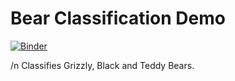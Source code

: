 # Bear Classification Demo
[![Binder](https://mybinder.org/badge_logo.svg)](https://mybinder.org/v2/gh/rud0812/BearClassDemo/HEAD?filepath=%2Fvoila%2Frender%2Fbear_class.ipynb)

/n Classifies Grizzly, Black and Teddy Bears.
